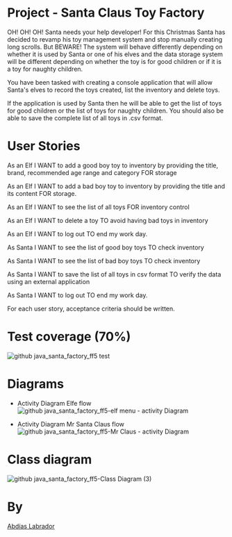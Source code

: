 # Project - Santa Claus Toy Factory
OH! OH! OH! Santa needs your help developer! For this Christmas Santa has decided to revamp his toy management system and stop manually creating long scrolls. But BEWARE! The system will behave differently depending on whether it is used by Santa or one of his elves and the data storage system will be different depending on whether the toy is for good children or if it is a toy for naughty children.

You have been tasked with creating a console application that will allow Santa's elves to record the toys created, list the inventory and delete toys.

If the application is used by Santa then he will be able to get the list of toys for good children or the list of toys for naughty children. You should also be able to save the complete list of all toys in .csv format.

# User Stories
As an Elf I WANT to add a good boy toy to inventory by providing the title, brand, recommended age range and category FOR storage

As an Elf I WANT to add a bad boy toy to inventory by providing the title and its content FOR storage.

As an Elf I WANT to see the list of all toys FOR inventory control

As an Elf I WANT to delete a toy TO avoid having bad toys in inventory

As an Elf I WANT to log out TO end my work day.

As Santa I WANT to see the list of good boy toys TO check inventory

As Santa I WANT to see the list of bad boy toys TO check inventory

As Santa I WANT to save the list of all toys in csv format TO verify the data using an external application

As Santa I WANT to log out TO end my work day.

For each user story, acceptance criteria should be written.

# Test coverage (70%)
![github java_santa_factory_ff5 test](https://github.com/user-attachments/assets/9bcfc4c7-b68c-4031-9d32-c66d50328499)

# Diagrams
- Activity Diagram Elfe flow
![github java_santa_factory_ff5-elf menu - activity Diagram ](https://github.com/user-attachments/assets/993e7387-4736-4a9a-a9f3-1cbdfa03e7a1)

- Activity Diagram Mr Santa Claus flow
![github java_santa_factory_ff5-Mr Claus - activity Diagram](https://github.com/user-attachments/assets/ab85790e-a9db-4de7-a669-49b1ea779277)

# Class diagram
![github java_santa_factory_ff5-Class Diagram (3)](https://github.com/user-attachments/assets/2fb9a2aa-86d0-4b72-9403-a9c479add1a0)

# By
[Abdías Labrador](https://github.com/abdiaslabrador)

